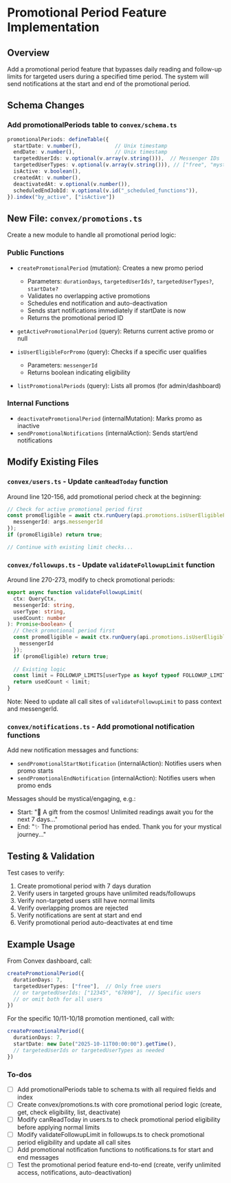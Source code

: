 <!-- 152b5208-8e63-4cef-adf5-113f05ee5f1e 9f30f738-f731-4461-afcd-b0691b302bae -->
# Promotional Period Feature Implementation

## Overview

Add a promotional period feature that bypasses daily reading and follow-up limits for targeted users during a specified time period. The system will send notifications at the start and end of the promotional period.

## Schema Changes

### Add promotionalPeriods table to `convex/schema.ts`

```typescript
promotionalPeriods: defineTable({
  startDate: v.number(),           // Unix timestamp
  endDate: v.number(),             // Unix timestamp
  targetedUserIds: v.optional(v.array(v.string())),  // Messenger IDs
  targetedUserTypes: v.optional(v.array(v.string())), // ["free", "mystic", etc.]
  isActive: v.boolean(),
  createdAt: v.number(),
  deactivatedAt: v.optional(v.number()),
  scheduledEndJobId: v.optional(v.id("_scheduled_functions")),
}).index("by_active", ["isActive"])
```

## New File: `convex/promotions.ts`

Create a new module to handle all promotional period logic:

### Public Functions

- `createPromotionalPeriod` (mutation): Creates a new promo period
  - Parameters: `durationDays`, `targetedUserIds?`, `targetedUserTypes?`, `startDate?`
  - Validates no overlapping active promotions
  - Schedules end notification and auto-deactivation
  - Sends start notifications immediately if startDate is now
  - Returns the promotional period ID

- `getActivePromotionalPeriod` (query): Returns current active promo or null

- `isUserEligibleForPromo` (query): Checks if a specific user qualifies
  - Parameters: `messengerId`
  - Returns boolean indicating eligibility

- `listPromotionalPeriods` (query): Lists all promos (for admin/dashboard)

### Internal Functions

- `deactivatePromotionalPeriod` (internalMutation): Marks promo as inactive
- `sendPromotionalNotifications` (internalAction): Sends start/end notifications

## Modify Existing Files

### `convex/users.ts` - Update `canReadToday` function

Around line 120-156, add promotional period check at the beginning:

```typescript
// Check for active promotional period first
const promoEligible = await ctx.runQuery(api.promotions.isUserEligibleForPromo, {
  messengerId: args.messengerId
});
if (promoEligible) return true;

// Continue with existing limit checks...
```

### `convex/followups.ts` - Update `validateFollowupLimit` function

Around line 270-273, modify to check promotional periods:

```typescript
export async function validateFollowupLimit(
  ctx: QueryCtx, 
  messengerId: string,
  userType: string, 
  usedCount: number
): Promise<boolean> {
  // Check promotional period first
  const promoEligible = await ctx.runQuery(api.promotions.isUserEligibleForPromo, {
    messengerId
  });
  if (promoEligible) return true;
  
  // Existing logic
  const limit = FOLLOWUP_LIMITS[userType as keyof typeof FOLLOWUP_LIMITS] || 0;
  return usedCount < limit;
}
```

Note: Need to update all call sites of `validateFollowupLimit` to pass context and messengerId.

### `convex/notifications.ts` - Add promotional notification functions

Add new notification messages and functions:

- `sendPromotionalStartNotification` (internalAction): Notifies users when promo starts
- `sendPromotionalEndNotification` (internalAction): Notifies users when promo ends

Messages should be mystical/engaging, e.g.:

- Start: "🌟 A gift from the cosmos! Unlimited readings await you for the next 7 days..."
- End: "✨ The promotional period has ended. Thank you for your mystical journey..."

## Testing & Validation

Test cases to verify:

1. Create promotional period with 7 days duration
2. Verify users in targeted groups have unlimited reads/followups
3. Verify non-targeted users still have normal limits
4. Verify overlapping promos are rejected
5. Verify notifications are sent at start and end
6. Verify promotional period auto-deactivates at end time

## Example Usage

From Convex dashboard, call:

```typescript
createPromotionalPeriod({
  durationDays: 7,
  targetedUserTypes: ["free"],  // Only free users
  // or targetedUserIds: ["12345", "67890"],  // Specific users
  // or omit both for all users
})
```

For the specific 10/11-10/18 promotion mentioned, call with:

```typescript
createPromotionalPeriod({
  durationDays: 7,
  startDate: new Date("2025-10-11T00:00:00").getTime(),
  // targetedUserIds or targetedUserTypes as needed
})
```

### To-dos

- [ ] Add promotionalPeriods table to schema.ts with all required fields and index
- [ ] Create convex/promotions.ts with core promotional period logic (create, get, check eligibility, list, deactivate)
- [ ] Modify canReadToday in users.ts to check promotional period eligibility before applying normal limits
- [ ] Modify validateFollowupLimit in followups.ts to check promotional period eligibility and update all call sites
- [ ] Add promotional notification functions to notifications.ts for start and end messages
- [ ] Test the promotional period feature end-to-end (create, verify unlimited access, notifications, auto-deactivation)